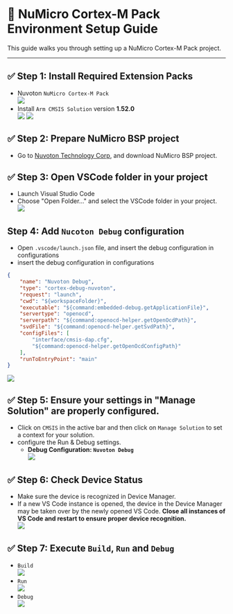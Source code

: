 # 🔧 NuMicro Cortex-M Pack Environment Setup Guide
This guide walks you through setting up a NuMicro Cortex-M Pack project.

---

## ✅ Step 1: Install Required Extension Packs
- Nuvoton `NuMicro Cortex-M Pack`  
![](../../img/ZephyrIDE/install_Nuvoton_Pack.png)
- Install `Arm CMSIS Solution` version **1.52.0**  
![](../../img/NuMicro_Cortex-M-Pack/arm_cmsis_solution.png)
![](../../img/NuMicro_Cortex-M-Pack/arm_cmsis_version.png)

## ✅ Step 2: Prepare NuMicro BSP project
- Go to [Nuvoton Technology Corp](https://github.com/opennuvoton), and download NuMicro BSP project.

## ✅ Step 3: Open VSCode folder in your project
- Launch Visual Studio Code
- Choose "Open Folder..." and select the VSCode folder in your project.  
![](../../img/NuCodeGenAI/open_vscodefolder.png)

## Step 4: Add `Nucoton Debug` configuration
- Open `.vscode/launch.json` file, and insert the debug configuration in configurations
-  insert the debug configuration in configurations
```json
{
    "name": "Nuvoton Debug",
    "type": "cortex-debug-nuvoton",
    "request": "launch",
    "cwd": "${workspaceFolder}",
    "executable": "${command:embedded-debug.getApplicationFile}",
    "servertype": "openocd",
    "serverpath": "${command:openocd-helper.getOpenOcdPath}",
    "svdFile": "${command:openocd-helper.getSvdPath}",
    "configFiles": [
        "interface/cmsis-dap.cfg",
        "${command:openocd-helper.getOpenOcdConfigPath}"
    ],
    "runToEntryPoint": "main"
}
```
![](../../img/NuMicro_Cortex-M-Pack/Nuvoton_Debug.png)

## ✅ Step 5: Ensure your settings in "Manage Solution" are properly configured.
- Click on `CMSIS` in the active bar and then click on `Manage Solution` to set a context for your solution.  
-  configure the Run & Debug settings.
   -  **Debug Configuration: `Nuvoton Debug`**  
![](../../img/NuMicro_Cortex-M-Pack/CMSIS_icon.png)

## ✅ Step 6: Check Device Status
- Make sure the device is recognized in Device Manager.
- If a new VS Code instance is opened, the device in the Device Manager may be taken over by the newly opened VS Code. **Close all instances of VS Code and restart to ensure proper device recognition.**  
![](../../img/NuMicro_Cortex-M-Pack/Device_Manager.png)

## ✅ Step 7: Execute `Build`, `Run` and `Debug`
- `Build`  
![](../../img/NuMicro_Cortex-M-Pack/build.png)
- `Run`  
![](../../img/NuMicro_Cortex-M-Pack/run.png)
- `Debug`  
![](../../img/NuMicro_Cortex-M-Pack/debug.png)